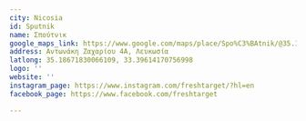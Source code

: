 ```yaml
---
city: Nicosia
id: Sputnik
name: Σπούτνικ
google_maps_link: https://www.google.com/maps/place/Spo%C3%BAtnik/@35.1865517,33.3940925,17z/data=!4m5!3m4!1s0x14de17aa2c6f6b71:0xc72c6aaf2f3cbe54!8m2!3d35.1865381!4d33.3960765
address: Αντωνάκη Ζαχαρίου 4Α, Λευκωσία
latlong: 35.18671830066109, 33.39614170756998
logo: ''
website: ''
instagram_page: https://www.instagram.com/freshtarget/?hl=en
facebook_page: https://www.facebook.com/freshtarget

---
```

